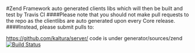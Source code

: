 #Zend Framework auto generated clients libs which will then be built and test by Travis CI 
####Please note that you should not make pull requests to the repo as the clientlibs are auto generated upon every Core release.
####Instead, please submit pulls to:

https://github.com/kaltura/server/
code is under generator/sources/zend
[![Build Status](https://travis-ci.org/kaltura/KalturaGeneratedAPIClientsZF.svg?branch=master)](https://travis-ci.org/kaltura/KalturaGeneratedAPIClientsZF)

